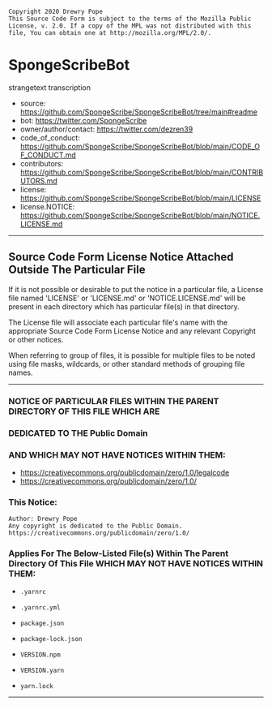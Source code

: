     Copyright 2020 Drewry Pope
    This Source Code Form is subject to the terms of the Mozilla Public
    License, v. 2.0. If a copy of the MPL was not distributed with this
    file, You can obtain one at http://mozilla.org/MPL/2.0/.

<!-- ---- -->

# SpongeScribeBot
strangetext transcription
 - source: https://github.com/SpongeScribe/SpongeScribeBot/tree/main#readme
 - bot: https://twitter.com/SpongeScribe
 - owner/author/contact: https://twitter.com/dezren39
 - code_of_conduct: https://github.com/SpongeScribe/SpongeScribeBot/blob/main/CODE_OF_CONDUCT.md
 - contributors: https://github.com/SpongeScribe/SpongeScribeBot/blob/main/CONTRIBUTORS.md
 - license: https://github.com/SpongeScribe/SpongeScribeBot/blob/main/LICENSE
 - license.NOTICE: https://github.com/SpongeScribe/SpongeScribeBot/blob/main/NOTICE.LICENSE.md

----

## Source Code Form License Notice Attached Outside The Particular File

If it is not possible or desirable to put the notice in a particular file,
a License file named 'LICENSE' or 'LICENSE.md' or 'NOTICE.LICENSE.md' will
be present in each directory which has particular file(s) in that directory.

The License file will associate each particular file's name with the appropriate
Source Code Form License Notice and any relevant Copyright or other notices.

When referring to group of files, it is possible for multiple files to be noted
using file masks, wildcards, or other standard methods of grouping file names.

----

### NOTICE OF PARTICULAR FILES WITHIN THE PARENT DIRECTORY OF THIS FILE WHICH ARE
### DEDICATED TO THE Public Domain
### AND WHICH MAY NOT HAVE NOTICES WITHIN THEM:

 - https://creativecommons.org/publicdomain/zero/1.0/legalcode
 - https://creativecommons.org/publicdomain/zero/1.0/

### This Notice:
    Author: Drewry Pope
    Any copyright is dedicated to the Public Domain.
    https://creativecommons.org/publicdomain/zero/1.0/
### Applies For The Below-Listed File(s) Within The Parent Directory Of This File WHICH MAY NOT HAVE NOTICES WITHIN THEM:
-
      .yarnrc
-
      .yarnrc.yml
-
      package.json
-
      package-lock.json
-
      VERSION.npm
-
      VERSION.yarn
-
      yarn.lock
----
